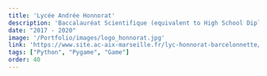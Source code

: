 ```yaml
---
title: 'Lycée Andrée Honnorat'
description: 'Baccalauréat Scientifique (equivalent to High School Diploma in sciences with distinction) at Lycée André Honnorat, Barcelonnette, France 🇫🇷.'
date: "2017 - 2020"
image: '/Portfolio/images/logo_honnorat.jpg'
link: 'https://www.site.ac-aix-marseille.fr/lyc-honnorat-barcelonnette/spip/?'
tags: ["Python", "Pygame", "Game"]
order: 40
---
```

